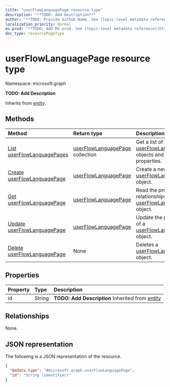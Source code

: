 ```yaml
---
title: "userFlowLanguagePage resource type"
description: "**TODO: Add Description**"
author: "**TODO: Provide Github Name. See [topic-level metadata reference](https://msgo.azurewebsites.net/add/document/guidelines/metadata.html#topic-level-metadata)**"
localization_priority: Normal
ms.prod: "**TODO: Add MS prod. See [topic-level metadata reference](https://msgo.azurewebsites.net/add/document/guidelines/metadata.html#topic-level-metadata)**"
doc_type: resourcePageType
---
```


# userFlowLanguagePage resource type

Namespace: microsoft.graph



**TODO: Add Description**


Inherits from [entity](../resources/entity.md).

## Methods
|Method|Return type|Description|
|:---|:---|:---|
|[List userFlowLanguagePages](../api/userflowlanguagepage-list.md)|[userFlowLanguagePage](../resources/userflowlanguagepage.md) collection|Get a list of the [userFlowLanguagePage](../resources/userflowlanguagepage.md) objects and their properties.|
|[Create userFlowLanguagePage](../api/userflowlanguagepage-create.md)|[userFlowLanguagePage](../resources/userflowlanguagepage.md)|Create a new [userFlowLanguagePage](../resources/userflowlanguagepage.md) object.|
|[Get userFlowLanguagePage](../api/userflowlanguagepage-get.md)|[userFlowLanguagePage](../resources/userflowlanguagepage.md)|Read the properties and relationships of a [userFlowLanguagePage](../resources/userflowlanguagepage.md) object.|
|[Update userFlowLanguagePage](../api/userflowlanguagepage-update.md)|[userFlowLanguagePage](../resources/userflowlanguagepage.md)|Update the properties of a [userFlowLanguagePage](../resources/userflowlanguagepage.md) object.|
|[Delete userFlowLanguagePage](../api/userflowlanguagepage-delete.md)|None|Deletes a [userFlowLanguagePage](../resources/userflowlanguagepage.md) object.|

## Properties
|Property|Type|Description|
|:---|:---|:---|
|id|String|**TODO: Add Description** Inherited from [entity](../resources/entity.md)|

## Relationships
None.

## JSON representation
The following is a JSON representation of the resource.
<!-- {
  "blockType": "resource",
  "keyProperty": "id",
  "@odata.type": "microsoft.graph.userFlowLanguagePage",
  "baseType": "microsoft.graph.entity",
  "openType": false
}
-->
``` json
{
  "@odata.type": "#microsoft.graph.userFlowLanguagePage",
  "id": "String (identifier)"
}
```

